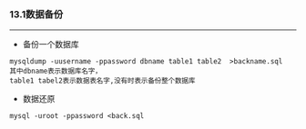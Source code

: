 ### 13.1数据备份

----------------

- 备份一个数据库
```text
mysqldump -uusername -ppassword dbname table1 table2  >backname.sql
其中dbname表示数据库名字，
table1 tabel2表示数据表名字,没有时表示备份整个数据库
```
- 数据还原
```text
mysql -uroot -ppassword <back.sql
```